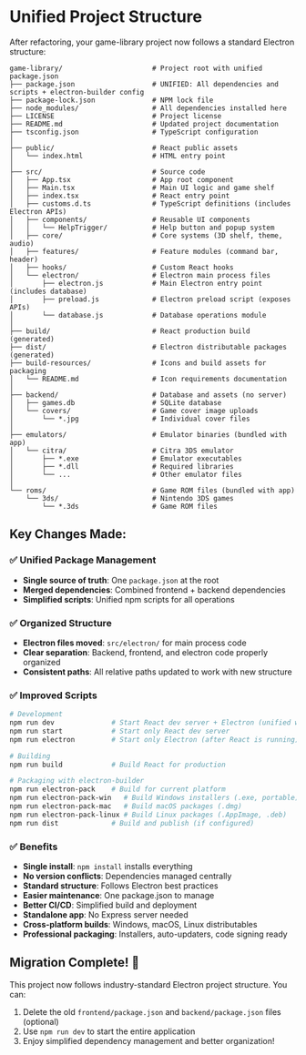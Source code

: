 # Unified Project Structure

After refactoring, your game-library project now follows a standard Electron structure:

```
game-library/                      # Project root with unified package.json
├── package.json                   # UNIFIED: All dependencies and scripts + electron-builder config
├── package-lock.json              # NPM lock file
├── node_modules/                  # All dependencies installed here
├── LICENSE                        # Project license
├── README.md                      # Updated project documentation
├── tsconfig.json                  # TypeScript configuration
│
├── public/                        # React public assets
│   └── index.html                 # HTML entry point
│
├── src/                           # Source code
│   ├── App.tsx                    # App root component
│   ├── Main.tsx                   # Main UI logic and game shelf
│   ├── index.tsx                  # React entry point
│   ├── customs.d.ts               # TypeScript definitions (includes Electron APIs)
│   ├── components/                # Reusable UI components
│   │   └── HelpTrigger/           # Help button and popup system
│   ├── core/                      # Core systems (3D shelf, theme, audio)
│   ├── features/                  # Feature modules (command bar, header)
│   ├── hooks/                     # Custom React hooks
│   └── electron/                  # Electron main process files
│       ├── electron.js            # Main Electron entry point (includes database)
│       ├── preload.js             # Electron preload script (exposes APIs)
│       └── database.js            # Database operations module
│
├── build/                         # React production build (generated)
├── dist/                          # Electron distributable packages (generated)
├── build-resources/               # Icons and build assets for packaging
│   └── README.md                  # Icon requirements documentation
│
├── backend/                       # Database and assets (no server)
│   ├── games.db                   # SQLite database
│   └── covers/                    # Game cover image uploads
│       └── *.jpg                  # Individual cover files
│
├── emulators/                     # Emulator binaries (bundled with app)
│   └── citra/                     # Citra 3DS emulator
│       ├── *.exe                  # Emulator executables
│       ├── *.dll                  # Required libraries
│       └── ...                    # Other emulator files
│
└── roms/                          # Game ROM files (bundled with app)
    └── 3ds/                       # Nintendo 3DS games
        └── *.3ds                  # Game ROM files
```

## Key Changes Made:

### ✅ **Unified Package Management**
- **Single source of truth**: One `package.json` at the root
- **Merged dependencies**: Combined frontend + backend dependencies
- **Simplified scripts**: Unified npm scripts for all operations

### ✅ **Organized Structure**
- **Electron files moved**: `src/electron/` for main process code
- **Clear separation**: Backend, frontend, and electron code properly organized
- **Consistent paths**: All relative paths updated to work with new structure

### ✅ **Improved Scripts**
```bash
# Development
npm run dev              # Start React dev server + Electron (unified workflow)
npm run start            # Start only React dev server  
npm run electron         # Start only Electron (after React is running)

# Building
npm run build            # Build React for production

# Packaging with electron-builder
npm run electron-pack    # Build for current platform
npm run electron-pack-win   # Build Windows installers (.exe, portable)
npm run electron-pack-mac   # Build macOS packages (.dmg) 
npm run electron-pack-linux # Build Linux packages (.AppImage, .deb)
npm run dist             # Build and publish (if configured)
```

### ✅ **Benefits**
- **Single install**: `npm install` installs everything
- **No version conflicts**: Dependencies managed centrally  
- **Standard structure**: Follows Electron best practices
- **Easier maintenance**: One package.json to manage
- **Better CI/CD**: Simplified build and deployment
- **Standalone app**: No Express server needed
- **Cross-platform builds**: Windows, macOS, Linux distributables
- **Professional packaging**: Installers, auto-updaters, code signing ready

## Migration Complete! 🎉

This project now follows industry-standard Electron project structure. You can:
1. Delete the old `frontend/package.json` and `backend/package.json` files (optional)
2. Use `npm run dev` to start the entire application
3. Enjoy simplified dependency management and better organization!
